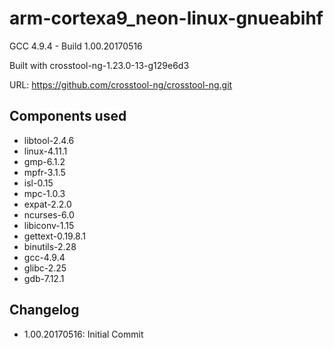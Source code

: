 # arm-cortexa9_neon-linux-gnueabihf

GCC 4.9.4 - Build 1.00.20170516


Built with crosstool-ng-1.23.0-13-g129e6d3

URL: https://github.com/crosstool-ng/crosstool-ng.git

## Components used

- libtool-2.4.6
- linux-4.11.1
- gmp-6.1.2
- mpfr-3.1.5
- isl-0.15
- mpc-1.0.3
- expat-2.2.0
- ncurses-6.0
- libiconv-1.15
- gettext-0.19.8.1
- binutils-2.28
- gcc-4.9.4
- glibc-2.25
- gdb-7.12.1

## Changelog

- 1.00.20170516: Initial Commit

